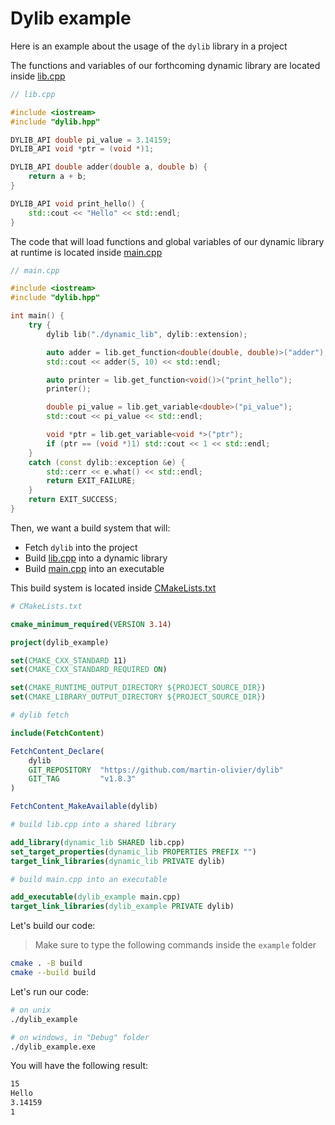 # Dylib example

Here is an example about the usage of the `dylib` library in a project

The functions and variables of our forthcoming dynamic library are located inside [lib.cpp](lib.cpp)
```c++
// lib.cpp

#include <iostream>
#include "dylib.hpp"

DYLIB_API double pi_value = 3.14159;
DYLIB_API void *ptr = (void *)1;

DYLIB_API double adder(double a, double b) {
    return a + b;
}

DYLIB_API void print_hello() {
    std::cout << "Hello" << std::endl;
}
```

The code that will load functions and global variables of our dynamic library at runtime is located inside [main.cpp](main.cpp)
```c++
// main.cpp

#include <iostream>
#include "dylib.hpp"

int main() {
    try {
        dylib lib("./dynamic_lib", dylib::extension);

        auto adder = lib.get_function<double(double, double)>("adder");
        std::cout << adder(5, 10) << std::endl;

        auto printer = lib.get_function<void()>("print_hello");
        printer();

        double pi_value = lib.get_variable<double>("pi_value");
        std::cout << pi_value << std::endl;

        void *ptr = lib.get_variable<void *>("ptr");
        if (ptr == (void *)1) std::cout << 1 << std::endl;
    }
    catch (const dylib::exception &e) {
        std::cerr << e.what() << std::endl;
        return EXIT_FAILURE;
    }
    return EXIT_SUCCESS;
}
```

Then, we want a build system that will:
- Fetch `dylib` into the project
- Build [lib.cpp](lib.cpp) into a dynamic library
- Build [main.cpp](main.cpp) into an executable

This build system is located inside [CMakeLists.txt](CMakeLists.txt)
```cmake
# CMakeLists.txt

cmake_minimum_required(VERSION 3.14)

project(dylib_example)

set(CMAKE_CXX_STANDARD 11)
set(CMAKE_CXX_STANDARD_REQUIRED ON)

set(CMAKE_RUNTIME_OUTPUT_DIRECTORY ${PROJECT_SOURCE_DIR})
set(CMAKE_LIBRARY_OUTPUT_DIRECTORY ${PROJECT_SOURCE_DIR})

# dylib fetch

include(FetchContent)

FetchContent_Declare(
    dylib
    GIT_REPOSITORY  "https://github.com/martin-olivier/dylib"
    GIT_TAG         "v1.8.3"
)

FetchContent_MakeAvailable(dylib)

# build lib.cpp into a shared library

add_library(dynamic_lib SHARED lib.cpp)
set_target_properties(dynamic_lib PROPERTIES PREFIX "")
target_link_libraries(dynamic_lib PRIVATE dylib)

# build main.cpp into an executable

add_executable(dylib_example main.cpp)
target_link_libraries(dylib_example PRIVATE dylib)
```

Let's build our code:
> Make sure to type the following commands inside the `example` folder
```sh
cmake . -B build
cmake --build build
```

Let's run our code:
```sh
# on unix
./dylib_example

# on windows, in "Debug" folder
./dylib_example.exe
```

You will have the following result:
```sh
15
Hello
3.14159
1
```
